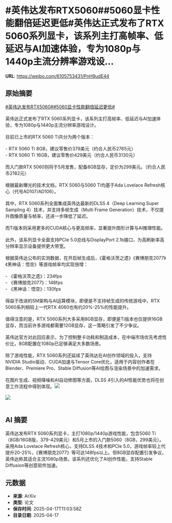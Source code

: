 # #英伟达发布RTX5060##5060显卡性能翻倍延迟更低#英伟达正式发布了RTX 5060系列显卡，该系列主打高帧率、低延迟与AI加速体验，专为1080p与1440p主流分辨率游戏设...

**URL**: https://weibo.com/6105753431/PnH9udE44

## 原始摘要

<a href="https://m.weibo.cn/search?containerid=231522type%3D1%26t%3D10%26q%3D%23%E8%8B%B1%E4%BC%9F%E8%BE%BE%E5%8F%91%E5%B8%83RTX5060%23&amp;extparam=%23%E8%8B%B1%E4%BC%9F%E8%BE%BE%E5%8F%91%E5%B8%83RTX5060%23" data-hide=""><span class="surl-text">#英伟达发布RTX5060#</span></a><a href="https://m.weibo.cn/search?containerid=231522type%3D1%26t%3D10%26q%3D%235060%E6%98%BE%E5%8D%A1%E6%80%A7%E8%83%BD%E7%BF%BB%E5%80%8D%E5%BB%B6%E8%BF%9F%E6%9B%B4%E4%BD%8E%23&amp;extparam=%235060%E6%98%BE%E5%8D%A1%E6%80%A7%E8%83%BD%E7%BF%BB%E5%80%8D%E5%BB%B6%E8%BF%9F%E6%9B%B4%E4%BD%8E%23" data-hide=""><span class="surl-text">#5060显卡性能翻倍延迟更低#</span></a><br><br>英伟达正式发布了RTX 5060系列显卡，该系列主打高帧率、低延迟与AI加速体验，专为1080p与1440p主流分辨率游戏设计。<br><br>目前已上市的RTX 5060 Ti共分为两个版本：<br><br>- RTX 5060 Ti 8GB，建议零售价379美元（约合人民币2765元）<br>- RTX 5060 Ti 16GB，建议零售价429美元（约合人民币3130元）<br><br>而入门款RTX 5060则将于5月发售，配备8GB显存，定价为299美元。（约合人民币2182元）<br><br>根据最新曝光的技术文档，RTX 5060与5060 Ti均基于Ada Lovelace Refresh核心（代号AD107/AD106）。<br><br>其中，RTX 5060系列全面集成英伟达最新的DLSS 4（Deep Learning Super Sampling 4）技术，并支持多帧生成（Multi Frame Generation）技术，不仅提升图像质量与帧率，还进一步降低了延迟。<br><br>而Ti版本则采用更多的CUDA核心与更高频率，显著提升图形计算与AI推理性能。<br><br>此外，该系列显卡全面支持PCIe 5.0总线与DisplayPort 2.1b接口，为高刷新率高分辨率显示设备提供更大带宽。<br><br>根据英伟达公布的实测数据，在开启帧生成后，《霍格沃茨之遗》《赛博朋克2077》《黑神话：悟空》等游戏帧率均实现倍增：<br><br>- 《霍格沃茨之遗》：234fps<br>- 《赛博朋克2077》：148fps<br>- 《黑神话：悟空》：130fps<br><br>得益于改进的SM架构与AI运算模块，即便是不支持帧生成的传统游戏中，RTX 5060系列相较上一代RTX 4060也有约20%-25%的性能提升。<br><br>值得注意的是，RTX 5060系列大多采用8GB显存，即便是Ti版本也仅提供16GB显存，而当前许多游戏都需要12GB显存，这一策略引发了不少争议。<br><br>英伟达官方对此回应表示，为了控制整卡功耗和制造成本，在中端市场优先考虑性价比，8GB配置在1080p已足够满足大多数场景。<br><br>除了游戏性能，RTX 5060系列还延续了英伟达在AI创作领域的投入，支持NVIDIA Studio驱动、CUDA加速与Tensor Core优化，适用于内容创作者在Blender、Premiere Pro、Stable Diffusion等AI绘图与渲染场景中的加速需求。<br><br>在图片生成、视频降噪和AI自动修图等方面，DLSS 4引入的AI性能优势也将在创意工作流程中得到体现。<img style="" src="https://tvax3.sinaimg.cn/large/006Fd7o3gy1i0jxzxmeifj30zk0nqdtg.jpg" referrerpolicy="no-referrer"><br><br><img style="" src="https://tvax3.sinaimg.cn/large/006Fd7o3gy1i0jxzym6tnj31400gr10a.jpg" referrerpolicy="no-referrer"><br><br>

## AI 摘要

英伟达发布RTX 5060系列显卡，主打1080p/1440p游戏性能，包含5060 Ti（8GB/16GB版，379-429美元）和5月上市的入门款5060（8GB，299美元）。采用Ada Lovelace Refresh核心，支持DLSS 4技术和PCIe 5.0，游戏帧率较上代提升20-25%，《赛博朋克2077》等可达148fps以上。但8GB显存配置引发争议，英伟达称其适合主流1080p场景。该系列还优化了AI创作性能，支持Stable Diffusion等创意软件加速。

## 元数据

- **来源**: ArXiv
- **类型**: 论文
- **保存时间**: 2025-04-17T11:03:58Z
- **目录日期**: 2025-04-17
